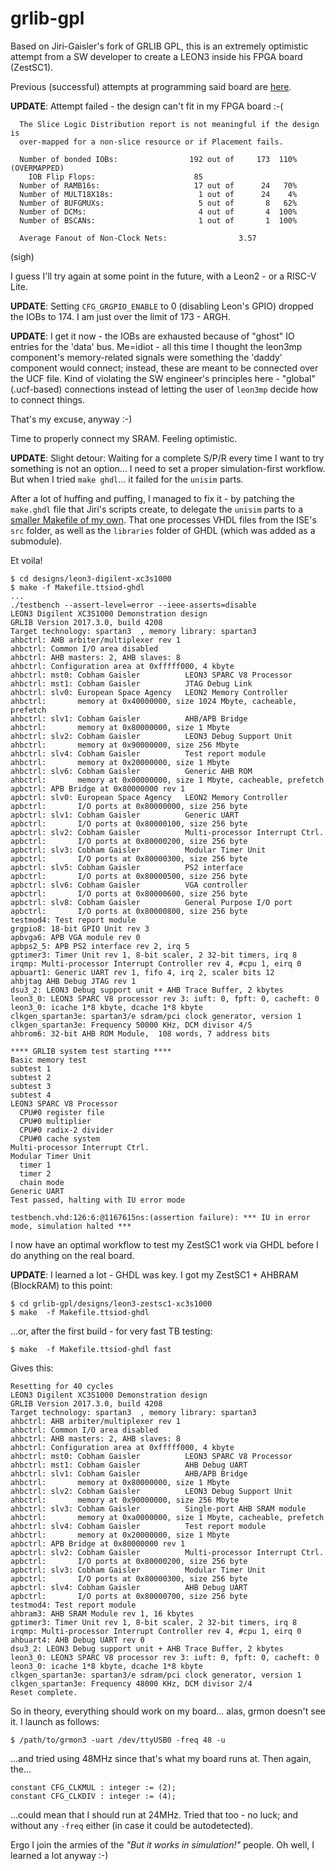 # grlib-gpl

Based on Jiri-Gaisler's fork of GRLIB GPL, this is an extremely optimistic
attempt from a SW developer to create a LEON3 inside his FPGA board (ZestSC1).

Previous (successful) attempts at programming said board are [here](https://github.com/ttsiodras/MandelbrotInVHDL/).

**UPDATE**: Attempt failed - the design can't fit in my FPGA board :-(

```
  The Slice Logic Distribution report is not meaningful if the design is
  over-mapped for a non-slice resource or if Placement fails.

  Number of bonded IOBs:                192 out of     173  110% (OVERMAPPED)
    IOB Flip Flops:                      85
  Number of RAMB16s:                     17 out of      24   70%
  Number of MULT18X18s:                   1 out of      24    4%
  Number of BUFGMUXs:                     5 out of       8   62%
  Number of DCMs:                         4 out of       4  100%
  Number of BSCANs:                       1 out of       1  100%

  Average Fanout of Non-Clock Nets:                3.57
```

(sigh)

I guess I'll try again at some point in the future, with a Leon2 - or a RISC-V Lite.

**UPDATE**: Setting `CFG_GRGPIO_ENABLE` to 0 (disabling Leon's GPIO) dropped the IOBs
to 174. I am just over the limit of 173 - ARGH.

**UPDATE**: I get it now - the IOBs are exhausted because of "ghost" IO entries for
the 'data' bus. Me=idiot - all this time I thought the leon3mp component's 
memory-related signals were something the 'daddy' component would connect;
instead, these are meant to be connected over the UCF file. Kind of violating
the SW engineer's principles here - "global" (.ucf-based) connections instead of
letting the user of `leon3mp` decide how to connect things.

That's my excuse, anyway :-)

Time to properly connect my SRAM. Feeling optimistic.

**UPDATE**: Slight detour: Waiting for a complete S/P/R every time I want to try
something is not an option... I need to set a proper simulation-first workflow.
But when I tried `make ghdl`...  it failed for the `unisim` parts.

After a lot of huffing and puffing, I managed to fix it - by patching the `make.ghdl`
file that Jiri's scripts create, to delegate the `unisim` parts to a
[smaller Makefile of my own](designs/leon3-minimal/make.unisim).
That one processes VHDL files from the ISE's `src` folder, as well as the
`libraries` folder of GHDL (which was added as a submodule).

Et voila!

    $ cd designs/leon3-digilent-xc3s1000
    $ make -f Makefile.ttsiod-ghdl
    ...
    ./testbench --assert-level=error --ieee-asserts=disable
    LEON3 Digilent XC3S1000 Demonstration design
    GRLIB Version 2017.3.0, build 4208
    Target technology: spartan3  , memory library: spartan3  
    ahbctrl: AHB arbiter/multiplexer rev 1
    ahbctrl: Common I/O area disabled
    ahbctrl: AHB masters: 2, AHB slaves: 8
    ahbctrl: Configuration area at 0xfffff000, 4 kbyte
    ahbctrl: mst0: Cobham Gaisler          LEON3 SPARC V8 Processor       
    ahbctrl: mst1: Cobham Gaisler          JTAG Debug Link                
    ahbctrl: slv0: European Space Agency   LEON2 Memory Controller        
    ahbctrl:       memory at 0x40000000, size 1024 Mbyte, cacheable, prefetch
    ahbctrl: slv1: Cobham Gaisler          AHB/APB Bridge                 
    ahbctrl:       memory at 0x80000000, size 1 Mbyte
    ahbctrl: slv2: Cobham Gaisler          LEON3 Debug Support Unit       
    ahbctrl:       memory at 0x90000000, size 256 Mbyte
    ahbctrl: slv4: Cobham Gaisler          Test report module             
    ahbctrl:       memory at 0x20000000, size 1 Mbyte
    ahbctrl: slv6: Cobham Gaisler          Generic AHB ROM                
    ahbctrl:       memory at 0x00000000, size 1 Mbyte, cacheable, prefetch
    apbctrl: APB Bridge at 0x80000000 rev 1
    apbctrl: slv0: European Space Agency   LEON2 Memory Controller        
    apbctrl:       I/O ports at 0x80000000, size 256 byte 
    apbctrl: slv1: Cobham Gaisler          Generic UART                   
    apbctrl:       I/O ports at 0x80000100, size 256 byte 
    apbctrl: slv2: Cobham Gaisler          Multi-processor Interrupt Ctrl.
    apbctrl:       I/O ports at 0x80000200, size 256 byte 
    apbctrl: slv3: Cobham Gaisler          Modular Timer Unit             
    apbctrl:       I/O ports at 0x80000300, size 256 byte 
    apbctrl: slv5: Cobham Gaisler          PS2 interface                  
    apbctrl:       I/O ports at 0x80000500, size 256 byte 
    apbctrl: slv6: Cobham Gaisler          VGA controller                 
    apbctrl:       I/O ports at 0x80000600, size 256 byte 
    apbctrl: slv8: Cobham Gaisler          General Purpose I/O port       
    apbctrl:       I/O ports at 0x80000800, size 256 byte 
    testmod4: Test report module
    grgpio8: 18-bit GPIO Unit rev 3
    apbvga6: APB VGA module rev 0
    apbps2_5: APB PS2 interface rev 2, irq 5
    gptimer3: Timer Unit rev 1, 8-bit scaler, 2 32-bit timers, irq 8
    irqmp: Multi-processor Interrupt Controller rev 4, #cpu 1, eirq 0
    apbuart1: Generic UART rev 1, fifo 4, irq 2, scaler bits 12
    ahbjtag AHB Debug JTAG rev 1
    dsu3_2: LEON3 Debug support unit + AHB Trace Buffer, 2 kbytes
    leon3_0: LEON3 SPARC V8 processor rev 3: iuft: 0, fpft: 0, cacheft: 0
    leon3_0: icache 1*8 kbyte, dcache 1*8 kbyte
    clkgen_spartan3e: spartan3/e sdram/pci clock generator, version 1
    clkgen_spartan3e: Frequency 50000 KHz, DCM divisor 4/5
    ahbrom6: 32-bit AHB ROM Module,  108 words, 7 address bits
    
    **** GRLIB system test starting ****
    Basic memory test
    subtest 1
    subtest 2
    subtest 3
    subtest 4
    LEON3 SPARC V8 Processor       
      CPU#0 register file
      CPU#0 multiplier
      CPU#0 radix-2 divider
      CPU#0 cache system
    Multi-processor Interrupt Ctrl.
    Modular Timer Unit             
      timer 1
      timer 2
      chain mode
    Generic UART                   
    Test passed, halting with IU error mode
    
    testbench.vhd:126:6:@1167615ns:(assertion failure): *** IU in error mode, simulation halted ***

I now have an optimal workflow to test my ZestSC1 work via GHDL before I do
anything on the real board.

**UPDATE**: I learned a lot - GHDL was key. I got my ZestSC1 + AHBRAM (BlockRAM) to this point:

    $ cd grlib-gpl/designs/leon3-zestsc1-xc3s1000
    $ make  -f Makefile.ttsiod-ghdl 
    
...or, after the first build - for very fast TB testing:

    $ make  -f Makefile.ttsiod-ghdl fast

Gives this:

    Resetting for 40 cycles
    LEON3 Digilent XC3S1000 Demonstration design
    GRLIB Version 2017.3.0, build 4208
    Target technology: spartan3  , memory library: spartan3  
    ahbctrl: AHB arbiter/multiplexer rev 1
    ahbctrl: Common I/O area disabled
    ahbctrl: AHB masters: 2, AHB slaves: 8
    ahbctrl: Configuration area at 0xfffff000, 4 kbyte
    ahbctrl: mst0: Cobham Gaisler          LEON3 SPARC V8 Processor       
    ahbctrl: mst1: Cobham Gaisler          AHB Debug UART                 
    ahbctrl: slv1: Cobham Gaisler          AHB/APB Bridge                 
    ahbctrl:       memory at 0x80000000, size 1 Mbyte
    ahbctrl: slv2: Cobham Gaisler          LEON3 Debug Support Unit       
    ahbctrl:       memory at 0x90000000, size 256 Mbyte
    ahbctrl: slv3: Cobham Gaisler          Single-port AHB SRAM module    
    ahbctrl:       memory at 0xa0000000, size 1 Mbyte, cacheable, prefetch
    ahbctrl: slv4: Cobham Gaisler          Test report module             
    ahbctrl:       memory at 0x20000000, size 1 Mbyte
    apbctrl: APB Bridge at 0x80000000 rev 1
    apbctrl: slv2: Cobham Gaisler          Multi-processor Interrupt Ctrl.
    apbctrl:       I/O ports at 0x80000200, size 256 byte 
    apbctrl: slv3: Cobham Gaisler          Modular Timer Unit             
    apbctrl:       I/O ports at 0x80000300, size 256 byte 
    apbctrl: slv4: Cobham Gaisler          AHB Debug UART                 
    apbctrl:       I/O ports at 0x80000700, size 256 byte 
    testmod4: Test report module
    ahbram3: AHB SRAM Module rev 1, 16 kbytes
    gptimer3: Timer Unit rev 1, 8-bit scaler, 2 32-bit timers, irq 8
    irqmp: Multi-processor Interrupt Controller rev 4, #cpu 1, eirq 0
    ahbuart4: AHB Debug UART rev 0
    dsu3_2: LEON3 Debug support unit + AHB Trace Buffer, 2 kbytes
    leon3_0: LEON3 SPARC V8 processor rev 3: iuft: 0, fpft: 0, cacheft: 0
    leon3_0: icache 1*8 kbyte, dcache 1*8 kbyte
    clkgen_spartan3e: spartan3/e sdram/pci clock generator, version 1
    clkgen_spartan3e: Frequency 48000 KHz, DCM divisor 2/4
    Reset complete.

So in theory, everything should work on my board... alas, grmon doesn't 
see it. I launch as follows:

    $ /path/to/grmon3 -uart /dev/ttyUSB0 -freq 48 -u

...and tried using 48MHz since that's what my board runs at. Then again, the...

    constant CFG_CLKMUL : integer := (2);
    constant CFG_CLKDIV : integer := (4);

...could mean that I should run at 24MHz. Tried that too - no luck; and
without any `-freq` either (in case it could be autodetected).

Ergo I join the armies of the *"But it works in simulation!"* people.
Oh well, I learned a lot anyway :-)
